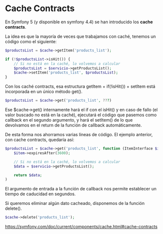 Cache Contracts
===============

En Symfony 5 (y disponible en symfony 4.4) se han introducido los **cache contracts**.

La idea es que la mayoría de veces que trabajamos con caché, tenemos un código como el siguiente:

```php
$productsList = $cache->getItem('products_list');

if (!$productsList->isHit()) {
    // Si no está en la caché, lo volvemos a calcular
    $productsList = $servicio->getProductsList();
    $cache->setItem('products_list', $productsList);
}
```

Con los caché contracts, esa estructura getItem + if(!isHit()) + setItem está incorporada en un único método get().

```php
$productsList = $cache->get('products_list', ???)
```

Ese $cache->get() internamente hará el if con el isHit() y en caso de fallo (el valor buscado no está en la caché), ejecutará el código que pasemos como callback en el segundo argumento, y hará el setItem() de lo que devolvamos en el return de la función de callback automáticamente.

De esta forma nos ahorramos varias líneas de código. El ejemplo anterior, con cache contracts, quedaría así:

```php
$productsList = $cache->get('products_list', function (ItemInterface $item) {
    $item->expiresAfter(3600);

    // Si no está en la caché, lo volvemos a calcular
    $data = $servicio->getProductsList();

    return $data;
)
```

El argumento de entrada a la función de callback nos permite establecer un tiempo de caducidad en segundos.

Si queremos eliminar algún dato cacheado, disponemos de la función delete().

```php
$cache->delete('products_list');
```

https://symfony.com/doc/current/components/cache.html#cache-contracts
